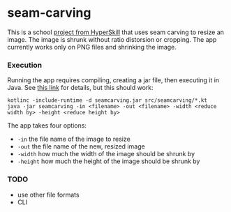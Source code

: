 # seam-carving
This is a school [project from HyperSkill](https://hyperskill.org/projects/100) that uses seam carving to resize an image.  The image is shrunk without ratio distorsion or cropping.  The app currently works only on PNG files and shrinking the image.

### Execution

Running the app requires compiling, creating a jar file, then executing it in Java.  See [this link](
https://kotlinlang.org/docs/command-line.html) for details, but this should work:

    kotlinc -include-runtime -d seamcarving.jar src/seamcarving/*.kt
    java -jar seamcarving -in <filename> -out <filename> -width <reduce width by> -height <reduce height by>

The app takes four options:

* `-in` the file name of the image to resize
* `-out` the file name of the new, resized image
* `-width` how much the width of the image should be shrunk by
* `-height` how much the height of the image should be shrunk by

### TODO
* use other file formats
* CLI
